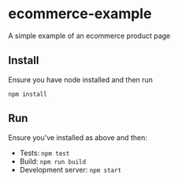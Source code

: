 # ecommerce-example
A simple example of an ecommerce product page

## Install
Ensure you have node installed and then run

```npm install```

## Run
Ensure you've installed as above and then:

* Tests: `npm test`
* Build: `npm run build`
* Development server: `npm start`